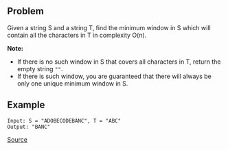 ## Problem
Given a string S and a string T, find the minimum window in S which will contain all the characters in T in complexity O(n).

**Note:**
* If there is no such window in S that covers all characters in T, return the empty string `""`.
* If there is such window, you are guaranteed that there will always be only one unique minimum window in S.

## Example
```
Input: S = "ADOBECODEBANC", T = "ABC"
Output: "BANC"
```

[Source](https://leetcode.com/problems/minimum-window-substring/description/)
